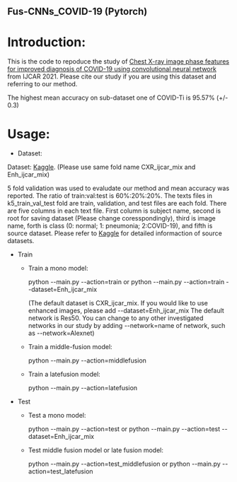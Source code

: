 ## Fus-CNNs_COVID-19 (Pytorch)

# Introduction:

This is the code to repoduce the study of [Chest X-ray image phase features for improved diagnosis of COVID-19 using convolutional neural network](https://link.springer.com/article/10.1007/s11548-020-02305-w#citeas) from IJCAR 2021. Please cite our study if you are using this dataset and referring to our method.

The highest mean accuracy on sub-dataset one of COVID-Ti is 95.57% (+/- 0.3)

# Usage:

- Dataset:

Dataset: [Kaggle](https://www.kaggle.com/endiqq/largest-covid19-dataset). (Please use same fold name CXR_ijcar_mix and Enh_ijcar_mix)

5 fold validation was used to evaludate our method and mean accuracy was reported. The ratio of train:val:test is 60%:20%:20%. The texts files in k5_train_val_test fold are train, validation, and test files are each fold. There are five columns in each text file. First column is subject name, second is root for saving dataset (Please change coresspondingly), third is image name, forth is class (0: normal; 1: pneumonia; 2:COVID-19), and fifth is source dataset. Please refer to [Kaggle](https://www.kaggle.com/endiqq/largest-covid19-dataset) for detailed informaction of source datasets.

- Train

  - Train a mono model:

    python --main.py --action=train or python --main.py --action=train --dataset=Enh_ijcar_mix

    (The default dataset is CXR_ijcar_mix. If you would like to use enhanced images, please add --dataset=Enh_ijcar_mix
    The default network is Res50. You can change to any other investigated networks in our study by adding --network=name of network, such as --network=Alexnet)

  - Train a middle-fusion model:

    python --main.py --action=middlefusion 

  - Train a latefusion model:

    python --main.py --action=latefusion
    
- Test

  - Test a mono model:

    python --main.py --action=test or python --main.py --action=test --dataset=Enh_ijcar_mix
  
  - Test middle fusion model or late fusion model:

    python --main.py --action=test_middlefusion or python --main.py --action=test_latefusion



